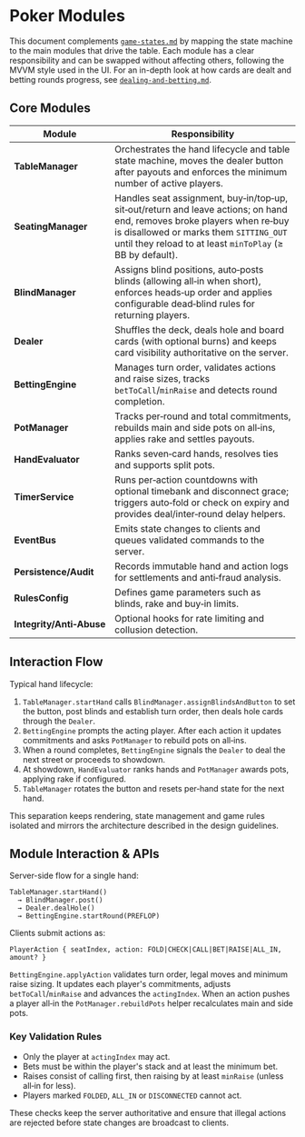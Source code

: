 # Poker Modules

This document complements [`game-states.md`](./game-states.md) by mapping the
state machine to the main modules that drive the table. Each module has a
clear responsibility and can be swapped without affecting others, following the
MVVM style used in the UI. For an in-depth look at how cards are dealt and
betting rounds progress, see [`dealing-and-betting.md`](./dealing-and-betting.md).

## Core Modules

| Module                   | Responsibility                                                                                                                                                                                                                  |
| ------------------------ | ------------------------------------------------------------------------------------------------------------------------------------------------------------------------------------------------------------------------------- |
| **TableManager**         | Orchestrates the hand lifecycle and table state machine, moves the dealer button after payouts and enforces the minimum number of active players.                                                                                             |
| **SeatingManager**       | Handles seat assignment, buy‑in/top‑up, sit‑out/return and leave actions; on hand end, removes broke players when re‑buy is disallowed or marks them `SITTING_OUT` until they reload to at least `minToPlay` (≥ BB by default). |
| **BlindManager**         | Assigns blind positions, auto‑posts blinds (allowing all‑in when short), enforces heads‑up order and applies configurable dead‑blind rules for returning players.                                                                       |
| **Dealer**               | Shuffles the deck, deals hole and board cards (with optional burns) and keeps card visibility authoritative on the server.                                                                                                      |
| **BettingEngine**        | Manages turn order, validates actions and raise sizes, tracks `betToCall`/`minRaise` and detects round completion.                                                                                                              |
| **PotManager**           | Tracks per‑round and total commitments, rebuilds main and side pots on all‑ins, applies rake and settles payouts.                                                                                                               |
| **HandEvaluator**        | Ranks seven‑card hands, resolves ties and supports split pots.                                                                                                                                                                  |
| **TimerService**         | Runs per‑action countdowns with optional timebank and disconnect grace; triggers auto‑fold or check on expiry and provides deal/inter‑round delay helpers.                                                                      |
| **EventBus**             | Emits state changes to clients and queues validated commands to the server.                                                                                                                                                     |
| **Persistence/Audit**    | Records immutable hand and action logs for settlements and anti‑fraud analysis.                                                                                                                                                 |
| **RulesConfig**          | Defines game parameters such as blinds, rake and buy‑in limits.                                                                                                                                                                 |
| **Integrity/Anti‑Abuse** | Optional hooks for rate limiting and collusion detection.                                                                                                                                                                       |

## Interaction Flow

Typical hand lifecycle:

1. `TableManager.startHand` calls `BlindManager.assignBlindsAndButton` to set the button, post blinds and establish turn order, then deals hole cards through the `Dealer`.
2. `BettingEngine` prompts the acting player. After each action it updates commitments and asks `PotManager` to rebuild pots on all‑ins.
3. When a round completes, `BettingEngine` signals the `Dealer` to deal the next street or proceeds to showdown.
4. At showdown, `HandEvaluator` ranks hands and `PotManager` awards pots, applying rake if configured.
5. `TableManager` rotates the button and resets per‑hand state for the next hand.

This separation keeps rendering, state management and game rules isolated and mirrors the architecture described in the design guidelines.

## Module Interaction & APIs

Server-side flow for a single hand:

```
TableManager.startHand()
  → BlindManager.post()
  → Dealer.dealHole()
  → BettingEngine.startRound(PREFLOP)
```

Clients submit actions as:

```
PlayerAction { seatIndex, action: FOLD|CHECK|CALL|BET|RAISE|ALL_IN, amount? }
```

`BettingEngine.applyAction` validates turn order, legal moves and minimum raise sizing. It updates each player's commitments, adjusts `betToCall`/`minRaise` and advances the `actingIndex`. When an action pushes a player all‑in the `PotManager.rebuildPots` helper recalculates main and side pots.

### Key Validation Rules

- Only the player at `actingIndex` may act.
- Bets must be within the player's stack and at least the minimum bet.
- Raises consist of calling first, then raising by at least `minRaise` (unless all‑in for less).
- Players marked `FOLDED`, `ALL_IN` or `DISCONNECTED` cannot act.

These checks keep the server authoritative and ensure that illegal actions are rejected before state changes are broadcast to clients.

